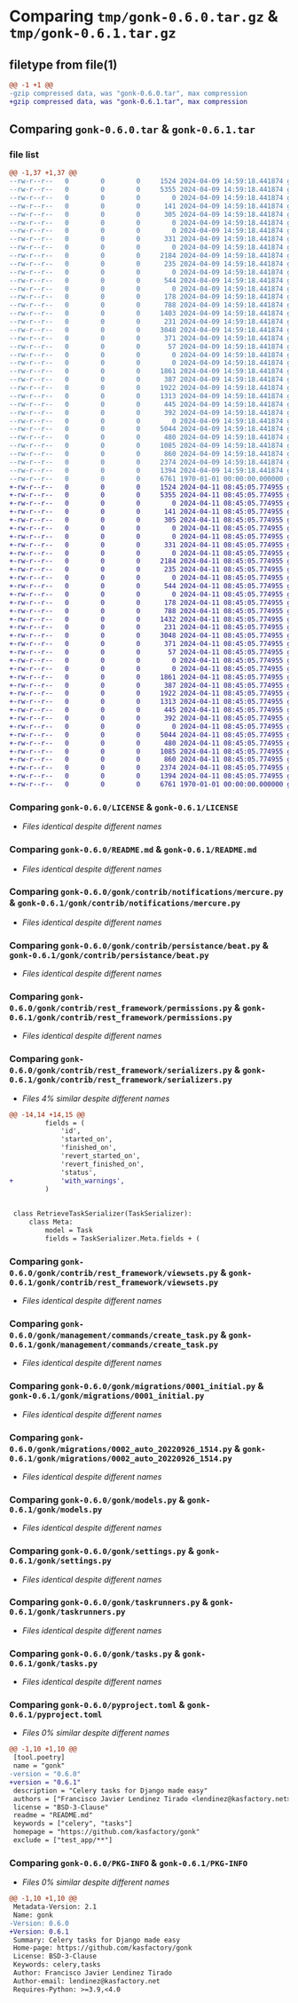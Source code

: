 # Comparing `tmp/gonk-0.6.0.tar.gz` & `tmp/gonk-0.6.1.tar.gz`

## filetype from file(1)

```diff
@@ -1 +1 @@
-gzip compressed data, was "gonk-0.6.0.tar", max compression
+gzip compressed data, was "gonk-0.6.1.tar", max compression
```

## Comparing `gonk-0.6.0.tar` & `gonk-0.6.1.tar`

### file list

```diff
@@ -1,37 +1,37 @@
--rw-r--r--   0        0        0     1524 2024-04-09 14:59:18.441874 gonk-0.6.0/LICENSE
--rw-r--r--   0        0        0     5355 2024-04-09 14:59:18.441874 gonk-0.6.0/README.md
--rw-r--r--   0        0        0        0 2024-04-09 14:59:18.441874 gonk-0.6.0/gonk/__init__.py
--rw-r--r--   0        0        0      141 2024-04-09 14:59:18.441874 gonk-0.6.0/gonk/apps.py
--rw-r--r--   0        0        0      305 2024-04-09 14:59:18.441874 gonk-0.6.0/gonk/beat.py
--rw-r--r--   0        0        0        0 2024-04-09 14:59:18.441874 gonk-0.6.0/gonk/contrib/__init__.py
--rw-r--r--   0        0        0        0 2024-04-09 14:59:18.441874 gonk-0.6.0/gonk/contrib/expiration/__init__.py
--rw-r--r--   0        0        0      331 2024-04-09 14:59:18.441874 gonk-0.6.0/gonk/contrib/expiration/mixins.py
--rw-r--r--   0        0        0        0 2024-04-09 14:59:18.441874 gonk-0.6.0/gonk/contrib/notifications/__init__.py
--rw-r--r--   0        0        0     2184 2024-04-09 14:59:18.441874 gonk-0.6.0/gonk/contrib/notifications/mercure.py
--rw-r--r--   0        0        0      235 2024-04-09 14:59:18.441874 gonk-0.6.0/gonk/contrib/notifications/settings.py
--rw-r--r--   0        0        0        0 2024-04-09 14:59:18.441874 gonk-0.6.0/gonk/contrib/persistance/__init__.py
--rw-r--r--   0        0        0      544 2024-04-09 14:59:18.441874 gonk-0.6.0/gonk/contrib/persistance/beat.py
--rw-r--r--   0        0        0        0 2024-04-09 14:59:18.441874 gonk-0.6.0/gonk/contrib/rest_framework/__init__.py
--rw-r--r--   0        0        0      178 2024-04-09 14:59:18.441874 gonk-0.6.0/gonk/contrib/rest_framework/exceptions.py
--rw-r--r--   0        0        0      788 2024-04-09 14:59:18.441874 gonk-0.6.0/gonk/contrib/rest_framework/permissions.py
--rw-r--r--   0        0        0     1403 2024-04-09 14:59:18.441874 gonk-0.6.0/gonk/contrib/rest_framework/serializers.py
--rw-r--r--   0        0        0      231 2024-04-09 14:59:18.441874 gonk-0.6.0/gonk/contrib/rest_framework/urls.py
--rw-r--r--   0        0        0     3048 2024-04-09 14:59:18.441874 gonk-0.6.0/gonk/contrib/rest_framework/viewsets.py
--rw-r--r--   0        0        0      371 2024-04-09 14:59:18.441874 gonk-0.6.0/gonk/decorators.py
--rw-r--r--   0        0        0       57 2024-04-09 14:59:18.441874 gonk-0.6.0/gonk/exceptions.py
--rw-r--r--   0        0        0        0 2024-04-09 14:59:18.441874 gonk-0.6.0/gonk/management/__init__.py
--rw-r--r--   0        0        0        0 2024-04-09 14:59:18.441874 gonk-0.6.0/gonk/management/commands/__init__.py
--rw-r--r--   0        0        0     1861 2024-04-09 14:59:18.441874 gonk-0.6.0/gonk/management/commands/create_task.py
--rw-r--r--   0        0        0      387 2024-04-09 14:59:18.441874 gonk-0.6.0/gonk/management/commands/list_taskrunners.py
--rw-r--r--   0        0        0     1922 2024-04-09 14:59:18.441874 gonk-0.6.0/gonk/migrations/0001_initial.py
--rw-r--r--   0        0        0     1313 2024-04-09 14:59:18.441874 gonk-0.6.0/gonk/migrations/0002_auto_20220926_1514.py
--rw-r--r--   0        0        0      445 2024-04-09 14:59:18.441874 gonk-0.6.0/gonk/migrations/0003_alter_task_retry_time.py
--rw-r--r--   0        0        0      392 2024-04-09 14:59:18.441874 gonk-0.6.0/gonk/migrations/0004_task_with_warnings.py
--rw-r--r--   0        0        0        0 2024-04-09 14:59:18.441874 gonk-0.6.0/gonk/migrations/__init__.py
--rw-r--r--   0        0        0     5044 2024-04-09 14:59:18.441874 gonk-0.6.0/gonk/models.py
--rw-r--r--   0        0        0      480 2024-04-09 14:59:18.441874 gonk-0.6.0/gonk/registry.py
--rw-r--r--   0        0        0     1085 2024-04-09 14:59:18.441874 gonk-0.6.0/gonk/settings.py
--rw-r--r--   0        0        0      860 2024-04-09 14:59:18.441874 gonk-0.6.0/gonk/taskrunners.py
--rw-r--r--   0        0        0     2374 2024-04-09 14:59:18.441874 gonk-0.6.0/gonk/tasks.py
--rw-r--r--   0        0        0     1394 2024-04-09 14:59:18.441874 gonk-0.6.0/pyproject.toml
--rw-r--r--   0        0        0     6761 1970-01-01 00:00:00.000000 gonk-0.6.0/PKG-INFO
+-rw-r--r--   0        0        0     1524 2024-04-11 08:45:05.774955 gonk-0.6.1/LICENSE
+-rw-r--r--   0        0        0     5355 2024-04-11 08:45:05.774955 gonk-0.6.1/README.md
+-rw-r--r--   0        0        0        0 2024-04-11 08:45:05.774955 gonk-0.6.1/gonk/__init__.py
+-rw-r--r--   0        0        0      141 2024-04-11 08:45:05.774955 gonk-0.6.1/gonk/apps.py
+-rw-r--r--   0        0        0      305 2024-04-11 08:45:05.774955 gonk-0.6.1/gonk/beat.py
+-rw-r--r--   0        0        0        0 2024-04-11 08:45:05.774955 gonk-0.6.1/gonk/contrib/__init__.py
+-rw-r--r--   0        0        0        0 2024-04-11 08:45:05.774955 gonk-0.6.1/gonk/contrib/expiration/__init__.py
+-rw-r--r--   0        0        0      331 2024-04-11 08:45:05.774955 gonk-0.6.1/gonk/contrib/expiration/mixins.py
+-rw-r--r--   0        0        0        0 2024-04-11 08:45:05.774955 gonk-0.6.1/gonk/contrib/notifications/__init__.py
+-rw-r--r--   0        0        0     2184 2024-04-11 08:45:05.774955 gonk-0.6.1/gonk/contrib/notifications/mercure.py
+-rw-r--r--   0        0        0      235 2024-04-11 08:45:05.774955 gonk-0.6.1/gonk/contrib/notifications/settings.py
+-rw-r--r--   0        0        0        0 2024-04-11 08:45:05.774955 gonk-0.6.1/gonk/contrib/persistance/__init__.py
+-rw-r--r--   0        0        0      544 2024-04-11 08:45:05.774955 gonk-0.6.1/gonk/contrib/persistance/beat.py
+-rw-r--r--   0        0        0        0 2024-04-11 08:45:05.774955 gonk-0.6.1/gonk/contrib/rest_framework/__init__.py
+-rw-r--r--   0        0        0      178 2024-04-11 08:45:05.774955 gonk-0.6.1/gonk/contrib/rest_framework/exceptions.py
+-rw-r--r--   0        0        0      788 2024-04-11 08:45:05.774955 gonk-0.6.1/gonk/contrib/rest_framework/permissions.py
+-rw-r--r--   0        0        0     1432 2024-04-11 08:45:05.774955 gonk-0.6.1/gonk/contrib/rest_framework/serializers.py
+-rw-r--r--   0        0        0      231 2024-04-11 08:45:05.774955 gonk-0.6.1/gonk/contrib/rest_framework/urls.py
+-rw-r--r--   0        0        0     3048 2024-04-11 08:45:05.774955 gonk-0.6.1/gonk/contrib/rest_framework/viewsets.py
+-rw-r--r--   0        0        0      371 2024-04-11 08:45:05.774955 gonk-0.6.1/gonk/decorators.py
+-rw-r--r--   0        0        0       57 2024-04-11 08:45:05.774955 gonk-0.6.1/gonk/exceptions.py
+-rw-r--r--   0        0        0        0 2024-04-11 08:45:05.774955 gonk-0.6.1/gonk/management/__init__.py
+-rw-r--r--   0        0        0        0 2024-04-11 08:45:05.774955 gonk-0.6.1/gonk/management/commands/__init__.py
+-rw-r--r--   0        0        0     1861 2024-04-11 08:45:05.774955 gonk-0.6.1/gonk/management/commands/create_task.py
+-rw-r--r--   0        0        0      387 2024-04-11 08:45:05.774955 gonk-0.6.1/gonk/management/commands/list_taskrunners.py
+-rw-r--r--   0        0        0     1922 2024-04-11 08:45:05.774955 gonk-0.6.1/gonk/migrations/0001_initial.py
+-rw-r--r--   0        0        0     1313 2024-04-11 08:45:05.774955 gonk-0.6.1/gonk/migrations/0002_auto_20220926_1514.py
+-rw-r--r--   0        0        0      445 2024-04-11 08:45:05.774955 gonk-0.6.1/gonk/migrations/0003_alter_task_retry_time.py
+-rw-r--r--   0        0        0      392 2024-04-11 08:45:05.774955 gonk-0.6.1/gonk/migrations/0004_task_with_warnings.py
+-rw-r--r--   0        0        0        0 2024-04-11 08:45:05.774955 gonk-0.6.1/gonk/migrations/__init__.py
+-rw-r--r--   0        0        0     5044 2024-04-11 08:45:05.774955 gonk-0.6.1/gonk/models.py
+-rw-r--r--   0        0        0      480 2024-04-11 08:45:05.774955 gonk-0.6.1/gonk/registry.py
+-rw-r--r--   0        0        0     1085 2024-04-11 08:45:05.774955 gonk-0.6.1/gonk/settings.py
+-rw-r--r--   0        0        0      860 2024-04-11 08:45:05.774955 gonk-0.6.1/gonk/taskrunners.py
+-rw-r--r--   0        0        0     2374 2024-04-11 08:45:05.774955 gonk-0.6.1/gonk/tasks.py
+-rw-r--r--   0        0        0     1394 2024-04-11 08:45:05.774955 gonk-0.6.1/pyproject.toml
+-rw-r--r--   0        0        0     6761 1970-01-01 00:00:00.000000 gonk-0.6.1/PKG-INFO
```

### Comparing `gonk-0.6.0/LICENSE` & `gonk-0.6.1/LICENSE`

 * *Files identical despite different names*

### Comparing `gonk-0.6.0/README.md` & `gonk-0.6.1/README.md`

 * *Files identical despite different names*

### Comparing `gonk-0.6.0/gonk/contrib/notifications/mercure.py` & `gonk-0.6.1/gonk/contrib/notifications/mercure.py`

 * *Files identical despite different names*

### Comparing `gonk-0.6.0/gonk/contrib/persistance/beat.py` & `gonk-0.6.1/gonk/contrib/persistance/beat.py`

 * *Files identical despite different names*

### Comparing `gonk-0.6.0/gonk/contrib/rest_framework/permissions.py` & `gonk-0.6.1/gonk/contrib/rest_framework/permissions.py`

 * *Files identical despite different names*

### Comparing `gonk-0.6.0/gonk/contrib/rest_framework/serializers.py` & `gonk-0.6.1/gonk/contrib/rest_framework/serializers.py`

 * *Files 4% similar despite different names*

```diff
@@ -14,14 +14,15 @@
         fields = (
             'id',
             'started_on',
             'finished_on',
             'revert_started_on',
             'revert_finished_on',
             'status',
+            'with_warnings',
         )
 
 
 class RetrieveTaskSerializer(TaskSerializer):
     class Meta:
         model = Task
         fields = TaskSerializer.Meta.fields + (
```

### Comparing `gonk-0.6.0/gonk/contrib/rest_framework/viewsets.py` & `gonk-0.6.1/gonk/contrib/rest_framework/viewsets.py`

 * *Files identical despite different names*

### Comparing `gonk-0.6.0/gonk/management/commands/create_task.py` & `gonk-0.6.1/gonk/management/commands/create_task.py`

 * *Files identical despite different names*

### Comparing `gonk-0.6.0/gonk/migrations/0001_initial.py` & `gonk-0.6.1/gonk/migrations/0001_initial.py`

 * *Files identical despite different names*

### Comparing `gonk-0.6.0/gonk/migrations/0002_auto_20220926_1514.py` & `gonk-0.6.1/gonk/migrations/0002_auto_20220926_1514.py`

 * *Files identical despite different names*

### Comparing `gonk-0.6.0/gonk/models.py` & `gonk-0.6.1/gonk/models.py`

 * *Files identical despite different names*

### Comparing `gonk-0.6.0/gonk/settings.py` & `gonk-0.6.1/gonk/settings.py`

 * *Files identical despite different names*

### Comparing `gonk-0.6.0/gonk/taskrunners.py` & `gonk-0.6.1/gonk/taskrunners.py`

 * *Files identical despite different names*

### Comparing `gonk-0.6.0/gonk/tasks.py` & `gonk-0.6.1/gonk/tasks.py`

 * *Files identical despite different names*

### Comparing `gonk-0.6.0/pyproject.toml` & `gonk-0.6.1/pyproject.toml`

 * *Files 0% similar despite different names*

```diff
@@ -1,10 +1,10 @@
 [tool.poetry]
 name = "gonk"
-version = "0.6.0"
+version = "0.6.1"
 description = "Celery tasks for Django made easy"
 authors = ["Francisco Javier Lendinez Tirado <lendinez@kasfactory.net>", "Pablo Moreno <pablo@kasfactory.net>"]
 license = "BSD-3-Clause"
 readme = "README.md"
 keywords = ["celery", "tasks"]
 homepage = "https://github.com/kasfactory/gonk"
 exclude = ["test_app/**"]
```

### Comparing `gonk-0.6.0/PKG-INFO` & `gonk-0.6.1/PKG-INFO`

 * *Files 0% similar despite different names*

```diff
@@ -1,10 +1,10 @@
 Metadata-Version: 2.1
 Name: gonk
-Version: 0.6.0
+Version: 0.6.1
 Summary: Celery tasks for Django made easy
 Home-page: https://github.com/kasfactory/gonk
 License: BSD-3-Clause
 Keywords: celery,tasks
 Author: Francisco Javier Lendinez Tirado
 Author-email: lendinez@kasfactory.net
 Requires-Python: >=3.9,<4.0
```

